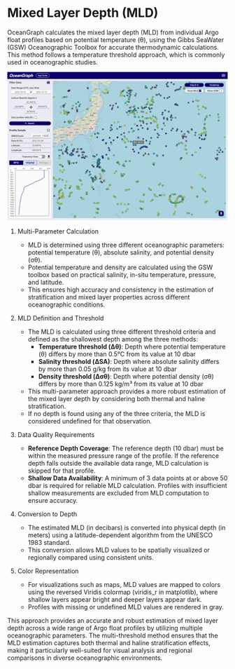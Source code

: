 # Mixed Layer Depth (MLD)

OceanGraph calculates the mixed layer depth (MLD) from individual Argo float profiles based on potential temperature (θ), using the Gibbs SeaWater (GSW) Oceanographic Toolbox for accurate thermodynamic calculations. This method follows a temperature threshold approach, which is commonly used in oceanographic studies.

![MLD](../../../imgs/mixed_layer_depth.png)

1. Multi-Parameter Calculation

   - MLD is determined using three different oceanographic parameters: potential temperature (θ), absolute salinity, and potential density (σθ).
   - Potential temperature and density are calculated using the GSW toolbox based on practical salinity, in-situ temperature, pressure, and latitude.
   - This ensures high accuracy and consistency in the estimation of stratification and mixed layer properties across different oceanographic conditions.

2. MLD Definition and Threshold

   - The MLD is calculated using three different threshold criteria and defined as the shallowest depth among the three methods:
     - **Temperature threshold (Δθ)**: Depth where potential temperature (θ) differs by more than 0.5°C from its value at 10 dbar
     - **Salinity threshold (ΔSA)**: Depth where absolute salinity differs by more than 0.05 g/kg from its value at 10 dbar
     - **Density threshold (Δσθ)**: Depth where potential density (σθ) differs by more than 0.125 kg/m³ from its value at 10 dbar
   - This multi-parameter approach provides a more robust estimation of the mixed layer depth by considering both thermal and haline stratification.
   - If no depth is found using any of the three criteria, the MLD is considered undefined for that observation.

3. Data Quality Requirements

   - **Reference Depth Coverage**: The reference depth (10 dbar) must be within the measured pressure range of the profile. If the reference depth falls outside the available data range, MLD calculation is skipped for that profile.
   - **Shallow Data Availability**: A minimum of 3 data points at or above 50 dbar is required for reliable MLD calculation. Profiles with insufficient shallow measurements are excluded from MLD computation to ensure accuracy.

4. Conversion to Depth

   - The estimated MLD (in decibars) is converted into physical depth (in meters) using a latitude-dependent algorithm from the UNESCO 1983 standard.
   - This conversion allows MLD values to be spatially visualized or regionally compared using consistent units.

5. Color Representation

   - For visualizations such as maps, MLD values are mapped to colors using the reversed Viridis colormap (viridis_r in matplotlib), where shallow layers appear bright and deeper layers appear dark.
   - Profiles with missing or undefined MLD values are rendered in gray.

This approach provides an accurate and robust estimation of mixed layer depth across a wide range of Argo float profiles by utilizing multiple oceanographic parameters. The multi-threshold method ensures that the MLD estimation captures both thermal and haline stratification effects, making it particularly well-suited for visual analysis and regional comparisons in diverse oceanographic environments.
